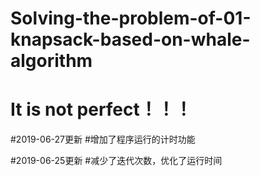 # Solving-the-problem-of-01-knapsack-based-on-whale-algorithm
# It is not perfect！！！


#2019-06-27更新
#增加了程序运行的计时功能

#2019-06-25更新
#减少了迭代次数，优化了运行时间
